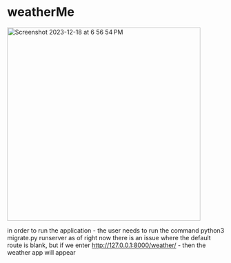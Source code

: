 # weatherMe


<img width="448" alt="Screenshot 2023-12-18 at 6 56 54 PM" src="https://github.com/nvega23/weatherMe/assets/93811834/2d5b543e-1d8f-4055-93af-4b86a4d8c90b">

in order to run the application - the user needs to run the command python3 migrate.py runserver
as of right now there is an issue where the default route is blank, but if we enter http://127.0.0.1:8000/weather/ - then the weather app will appear
